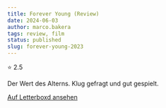 ```yaml
---
title: Forever Young (Review)
date: 2024-06-03
author: marco.bakera
tags: review, film
status: published
slug: forever-young-2023
---
```


⭐ 2.5

Der Wert des Alterns. Klug gefragt und gut gespielt.

[Auf Letterboxd ansehen](https://boxd.it/6BhWZr)

